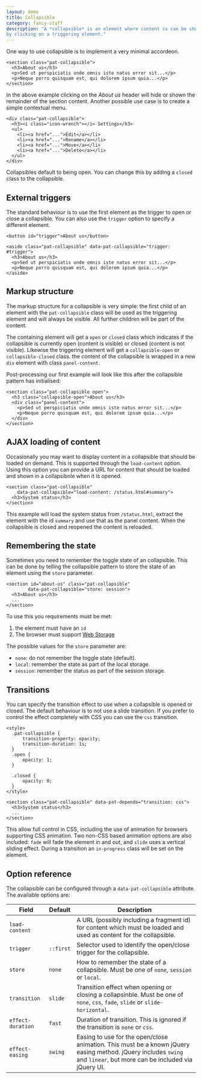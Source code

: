 ```yaml
---
layout: demo
title: Collapsible
category: fancy-stuff
description: "A *collapsible* is an element where content is can be shown or visible
by clicking on a triggering element."
---
```


One way to use collapsible is to implement a very minimal accordeon.

    <section class="pat-collapsible">
      <h3>About us</h3>
      <p>Sed ut perspiciatis unde omnis iste natus error sit...</p>
      <p>Neque porro quisquam est, qui dolorem ipsum quia...</p>
    </section>

In the above example clicking on the *About us* header will hide or
shown the remainder of the section content. Another possible use case is
to create a simple contextual menu.

    <div class="pat-collapsible">
      <h3><i class="icon-wrench"></i> Settings</h3>
      <ul>
        <li><a href="...">Edit</a></li>
        <li><a href="...">Rename</a></li>
        <li><a href="...">Move</a></li>
        <li><a href="...">Delete</a></li>
      </ul>
    </div>

Collapsibles default to being open. You can change this by adding a
`closed` class to the collapsible.

External triggers
-----------------

The standard behaviour is to use the first element as the trigger to open or
close a collapsible. You can also use the `trigger` option to specify a 
different element.

    <button id="trigger">About us</button>

    <aside class="pat-collapsible" data-pat-collapsible="trigger: #trigger">
      <h3>About us</h3>
      <p>Sed ut perspiciatis unde omnis iste natus error sit...</p>
      <p>Neque porro quisquam est, qui dolorem ipsum quia...</p>
    </aside>

Markup structure
----------------

The markup structure for a collapsible is very simple: the first child
of an element with the `pat-collapsible` class will be used as the
triggering element and will always be visible. All further children will be
part of the content.

The containing element will get a `open` or `closed` class which indicates if
the collapsible is currently open (content is visible) or closed (content is
not visible). Likewise the triggering element will get a `collapsible-open` or
`collapsible-closed` class.  the content of the collapsible is wrapped in a new
`div` element with class `panel-content`.

Post-processing our first example will look like this after the
collapsible pattern has initialised:

    <section class="pat-collapsible open">
      <h3 class="collapsible-open">About us</h3>
      <div class="panel-content">
        <p>Sed ut perspiciatis unde omnis iste natus error sit...</p>
        <p>Neque porro quisquam est, qui dolorem ipsum quia...</p>
      </div>
    </section>

AJAX loading of content
-----------------------

Occasionally you may want to display content in a collapsible that
should be loaded on demand. This is supported through the `load-content`
option. Using this option you can provide a URL for content that should
be loaded and shown in a collapsibnle when it is opened.

    <section class="pat-collapsible"
        data-pat-collapsible="load-content: /status.html#summary">
      <h3>System status</h3>
    </section>

This example will load the system status from `/status.html`, extract
the element with the id `summary` and use that as the panel content.
When the collapsible is closed and reopened the content is reloaded.

Remembering the state
---------------------

Sometimes you need to remember the toggle state of an collapsible. This
can be done by telling the collapsible pattern to store the state of an
element using the `store` parameter.

    <section id="about-us" class="pat-collapsible"
            data-pat-collapsible="store: session">
      <h3>About us</h3>
      ...
    </section>

To use this you requirements must be met:

1.  the element must have an `id`
2.  The browser must support [Web
    Storage](http://www.w3.org/TR/webstorage/)

The possible values for the `store` parameter are:

-  `none`: do not remember the toggle state (default).
-  `local`: remember the state as part of the local storage.
-  `session`: remember the status as part of the session storage.

Transitions
-----------

You can specify the transition effect to use when a collapsible
is opened or closed. The default behaviour is to not use a slide transition.
If you prefer to control the effect completely with CSS you can use the `css`
transition.

    <style>
      .pat-collapsible {
          transition-property: opacity;
          transition-duration: 1s;
      }
      .open {
          opacity: 1;
      }

      .closed {
          opacity: 0;
      }
    </style>

    <section class="pat-collapsible" data-pat-depends="transition: css">
      <h3>System status</h3>
      ...
    </section>

This allow full control in CSS, including the use of animation for
browsers supporting CSS animation. Two non-CSS based animation options
are also included: `fade` will fade the element in and out, and `slide`
uses a vertical sliding effect. During a transition an `in-progress`
class will be set on the element.


Option reference
----------------

The collapsible can be configured through a `data-pat-collapsible`
attribute. The available options are:

| Field          | Default | Description                               |
| -------------- | ------- | ----------------------------------------- |
| `load-content` |         | A URL (possibly including a fragment id) for content which must be loaded and used as content for the collapsible. |
| `trigger` | `::first` | Selector used to identify the open/close trigger for the collapsible. |
| `store`        | `none`  | How to remember the state of a collapsible. Must be one of `none`, `session` or `local`. |
| `transition` | `slide` | Transition effect when opening or closing a collapsinble. Must be one of `none`, `css`, `fade`, `slide` or `slide-horizontal`. |
| `effect-duration` | `fast` | Duration of transition. This is ignored if the transition is `none` or `css`. 
| `effect-easing`  | `swing` | Easing to use for the open/close animation. This must be a known jQuery easing method. jQuery includes `swing` and `linear`, but more can be included via jQuery UI. |

